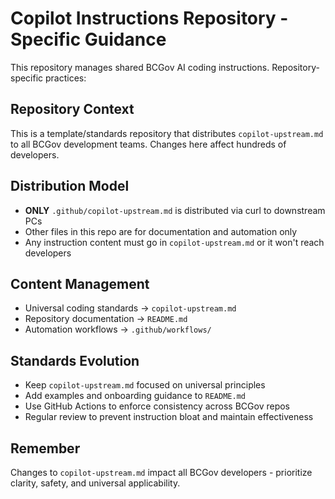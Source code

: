 # Copilot Instructions Repository - Specific Guidance

This repository manages shared BCGov AI coding instructions. Repository-specific practices:

## Repository Context
This is a template/standards repository that distributes `copilot-upstream.md` to all BCGov development teams. Changes here affect hundreds of developers.

## Distribution Model
- **ONLY** `.github/copilot-upstream.md` is distributed via curl to downstream PCs
- Other files in this repo are for documentation and automation only
- Any instruction content must go in `copilot-upstream.md` or it won't reach developers

## Content Management
- Universal coding standards → `copilot-upstream.md`
- Repository documentation → `README.md`
- Automation workflows → `.github/workflows/`

## Standards Evolution
- Keep `copilot-upstream.md` focused on universal principles
- Add examples and onboarding guidance to `README.md`
- Use GitHub Actions to enforce consistency across BCGov repos
- Regular review to prevent instruction bloat and maintain effectiveness

## Remember
Changes to `copilot-upstream.md` impact all BCGov developers - prioritize clarity, safety, and universal applicability.
